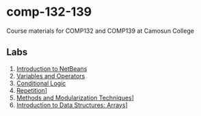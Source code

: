 # comp-132-139
Course materials for COMP132 and COMP139 at Camosun College

## Labs
1. [Introduction to NetBeans](labs/netbeans/)
1. [Variables and Operators](labs/vars-and-ops/)
1. [Conditional Logic](labs/conditional-logic/)
1. [Repetition](labs/repetition/)]
1. [Methods and Modularization Techniques](labs/methods/)]
1. [Introduction to Data Structures: Arrays](labs/arrays/)]
